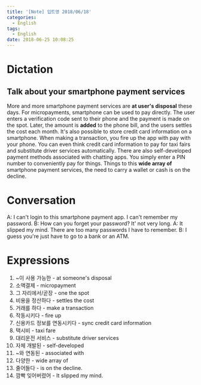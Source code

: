 ```yaml
---
title: '[Note] 입트영 2018/06/18'
categories:
  - English
tags:
  - English
date: 2018-06-25 10:08:25
---
```


# Dictation
## Talk about your smartphone payment services
More and more smartphone payment services are **at user's disposal** these days. For micropayments, smartphone can be used to pay directly. The user enters a verification code sent to their phone and the payment is made on the spot. Later, the amount is **added** to the phone bill, and the users settles the cost each month. It's also possible to store credit card information on a smartphone. When making a transaction, you fire up the app with pay with your phone. You can even think credit card information to pay for taxi fairs and substitute driver services automatically. There are also self-developed payment methods associated with chatting apps. You simply enter a PIN number to conveniently pay for things. Things to this **wide array of** smartphone payment services, the need to carry a wallet or cash is on the decline.

# Conversation
A: I can't login to this smartphone payment app. I can't remember my password.
B: How can you forget your password? It' not very long.
A: It slipped my mind. There are too many passwords I have to remember.
B: I guess you're just have to go to a bank or an ATM.

# Expressions
1. ~이 사용 가능한 - at someone's disposal
2. 소액결제 - micropayment
3. 그 자리에서/곧장 - one the spot
4. 비용을 정산하다 - settles the cost
5. 거래를 하다 - make a transaction
6. 작동시키다 - fire up
7. 신용카드 정보를 연동시키다 - sync credit card information
8. 택시비 - taxi fare
9. 대리운전 서비스 - substitute driver services
10. 자체 개발된 - self-developed
11. ~와 연동된 - associated with
12. 다양한 - wide array of
13. 줄어들다 - is on the decline.
14. 깜빡 잊어버렸어 - It slipped my mind.